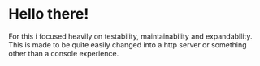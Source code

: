 # Hello there!

For this i focused heavily on testability, maintainability and expandability. This is made to be quite easily changed into a http server or something other than a console experience. 
